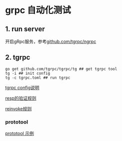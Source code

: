grpc 自动化测试
==============

## 1. run server

开启gRpc服务，参考[github.com/tgrpc/ngrpc](https://github.com/tgrpc/ngrpc)


## 2. tgrpc

```
go get github.com/tgrpc/tgrpc/tg ## get tgrpc tool
tg -i ## init config
tg -c tgrpc.toml ## run tgrpc
```
[tgrpc config说明](tgrpc-config.md)

[resp的验证规则](verify.md)

[reinvoke规则](reinvoke.md)

### prototool

[prototool 示例](example.md)
